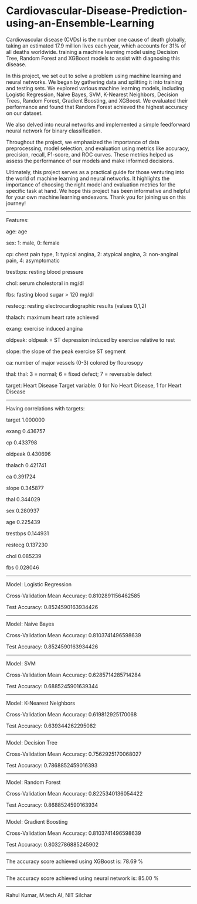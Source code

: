 # Cardiovascular-Disease-Prediction-using-an-Ensemble-Learning
Cardiovascular disease (CVDs) is the number one cause of death globally, taking an estimated 17.9 million lives each year, which accounts for 31% of all deaths worldwide. training a machine learning model using Decision Tree, Random Forest and XGBoost models to assist with diagnosing this disease.

In this project, we set out to solve a problem using machine learning and neural networks. We began by gathering data and splitting it into training and testing sets. We explored various machine learning models, including Logistic Regression, Naive Bayes, SVM, K-Nearest Neighbors, Decision Trees, Random Forest, Gradient Boosting, and XGBoost. We evaluated their performance and found that Random Forest achieved the highest accuracy on our dataset.

We also delved into neural networks and implemented a simple feedforward neural network for binary classification.

Throughout the project, we emphasized the importance of data preprocessing, model selection, and evaluation using metrics like accuracy, precision, recall, F1-score, and ROC curves. These metrics helped us assess the performance of our models and make informed decisions.

Ultimately, this project serves as a practical guide for those venturing into the world of machine learning and neural networks. It highlights the importance of choosing the right model and evaluation metrics for the specific task at hand. We hope this project has been informative and helpful for your own machine learning endeavors. Thank you for joining us on this journey!


******************
Features: 


age:			age


sex:			1: male, 0: female


cp:			chest pain type, 1: typical angina, 2: atypical angina, 3: non-anginal pain, 4: asymptomatic


trestbps:			resting blood pressure


chol:			 serum cholestoral in mg/dl


fbs:			fasting blood sugar > 120 mg/dl


restecg:			resting electrocardiographic results (values 0,1,2)


thalach:			 maximum heart rate achieved


exang:			exercise induced angina


oldpeak:			oldpeak = ST depression induced by exercise relative to rest


slope:			the slope of the peak exercise ST segment


ca:			number of major vessels (0-3) colored by flourosopy


thal:			thal: 3 = normal; 6 = fixed defect; 7 = reversable defect


target:    Heart Disease	Target variable: 0 for No Heart Disease, 1 for Heart Disease

************************
Having correlations with targets:

target      1.000000

exang       0.436757

cp          0.433798

oldpeak     0.430696

thalach     0.421741

ca          0.391724

slope       0.345877

thal        0.344029

sex         0.280937

age         0.225439

trestbps    0.144931

restecg     0.137230

chol        0.085239

fbs         0.028046

*******************
Model: Logistic Regression

Cross-Validation Mean Accuracy: 0.8102891156462585

Test Accuracy: 0.8524590163934426
**********
Model: Naive Bayes

Cross-Validation Mean Accuracy: 0.8103741496598639

Test Accuracy: 0.8524590163934426
************
Model: SVM

Cross-Validation Mean Accuracy: 0.6285714285714284

Test Accuracy: 0.6885245901639344
************
Model: K-Nearest Neighbors

Cross-Validation Mean Accuracy: 0.619812925170068

Test Accuracy: 0.639344262295082
******************
Model: Decision Tree

Cross-Validation Mean Accuracy: 0.7562925170068027

Test Accuracy: 0.7868852459016393
****************
Model: Random Forest

Cross-Validation Mean Accuracy: 0.8225340136054422

Test Accuracy: 0.8688524590163934
****************
Model: Gradient Boosting

Cross-Validation Mean Accuracy: 0.8103741496598639

Test Accuracy: 0.8032786885245902
*******************
The accuracy score achieved using XGBoost is: 78.69 %
*********************************

The accuracy score achieved using neural network is: 85.00 %
********************************
Rahul Kumar, M.tech AI, NIT Silchar
